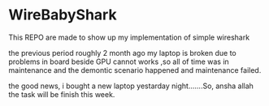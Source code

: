 # WireBabyShark
This REPO are made to show up my implementation of simple wireshark

the previous period roughly 2 month ago my laptop is broken due to problems in board beside GPU cannot works ,so all of time was in maintenance and the demontic scenario happened and maintenance failed.

the good news, i bought a new laptop yestarday night.......So, ansha allah the task will be finish this week.



